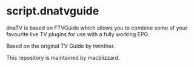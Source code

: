 script.dnatvguide
===================

dnaTV is based on FTVGuide which allows you to combine some of your favourite live TV plugins for use with a fully working EPG.

Based on the original TV Guide by twinther.

This repository is maintained by macblizzard.
